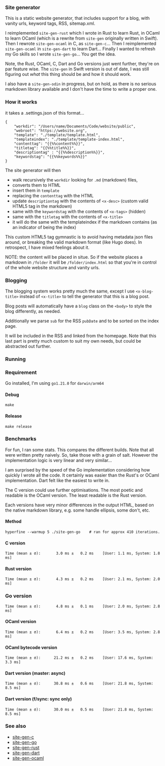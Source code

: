 ### Site generator

This is a static website generator, that includes support for a blog, with vanity urls, keyword tags, RSS, sitemap.xml.

I reimplemented `site-gen-rust` which I wrote in Rust to learn Rust, in OCaml to learn OCaml (which is a rewrite from `site-gen` originally written in Swift). Then I rewrote `site-gen-ocaml` in C, as `site-gen-c`... Then I reimplemented `site-gen-ocaml` in `site-gen-dart` to learn Dart... Finally I wanted to refresh my Go skills so I wrote `site-gen-go`... You get the idea.

Note, the Rust, OCaml, C, Dart and Go versions just went further, they're on par feature wise. The `site-gen` in Swift version is out of date, I was still figuring out _what_ this thing should be and how it should work.

I also have a `site-gen-odin` in progress, but on hold, as there is no serious markdown library available and I don't have the time to write a proper one.

### How it works

it takes a .settings.json of this format...

```
{
    "workdir": "/Users/name/Documents/Code/website/public",
    "webroot": "https://website.org",
    "template": "./template/template.html",
    "templateindex": "./template/template-index.html",
    "contenttag": "{{%%content%%}}",
    "titletag": "{{%%title%%}}",
    "descriptiontag" : "{{%%description%%}}",
    "keywordstag": "{{%%keywords%%}}"
}
```

The site generator will then 

- walk recursively the `workdir` looking for `.md` (markdown) files, 
- converts them to HTML
- insert them in `template`
- replacing the `contenttag` with the HTML
- update `descriptiontag` with the contents of `<x-desc>` (custom valid HTML5 tag in the markdown)
- same with the `keywordstag` with the contents of `<x-tags>` (hidden)
- same with the `titletag` with the contents of `<x-title>`
- it will do the same with the templateindex if the markdown contains <x-index/> (as an indicator of being the index)

This custom HTML5 tag gymnastic is to avoid having metadata json files around, or breaking the valid markdown format (like Hugo does). In retrospect, I have mixed feelings about it.
  
NOTE: the content will be placed in situe. So if the website places a markdown in `/folder` it will be `/folder/index.html` so that you're in control of the whole website structure and vanity urls.
  
### Blogging
  
The blogging system works pretty much the same, except I use `<x-blog-title>` instead of `<x-title>` to tell the generator that this is a blog post. 

Blog posts will automatically have a `blog` class on the `<body>` to style the blog differently, as needed.

Additionally we parse `sub` for the RSS `pubDate` and to be sorted on the index page.

It will be included in the RSS and linked from the homepage. Note that this last part is pretty much custom to suit my own needs, but could be abstracted out further.

### Running

### Requirement

Go installed, I'm using `go1.21.0` for `darwin/arm64`

#### Debug

```
make
```

#### Release 

```
make release
```

### Benchmarks

For fun, I ran some stats. This compares the different builds. Note that all were written pretty naively. So, take those with a grain of salt. However the implementation logic is very linear and very similar...

I am surprised by the speed of the Go implementation considering how quickly I wrote all the code. It certainly was easier than the Rust's or OCaml implementation. Dart felt like the easiest to write in.

The C version could use further optimisations. The most poetic and readable is the OCaml version. The least readable is the Rust version.

Each versions have very minor differences in the output HTML, based on the native markdown library, e.g. some handle ellipsis, some don't, etc.

#### Method

`hyperfine --warmup 5 ./site-gen-go    # ran for approx 410 iterations.`

#### C version

`Time (mean ± σ):       3.0 ms ±   0.2 ms    [User: 1.1 ms, System: 1.8 ms]`

#### Rust version

`Time (mean ± σ):       4.3 ms ±   0.2 ms    [User: 2.1 ms, System: 2.0 ms]`

### Go version

`Time (mean ± σ):       4.8 ms ±   0.1 ms    [User: 2.0 ms, System: 2.8 ms]`

#### OCaml version

`Time (mean ± σ):       6.4 ms ±   0.2 ms    [User: 3.5 ms, System: 2.8 ms]`

#### OCaml bytecode version

`Time (mean ± σ):      21.2 ms ±   0.2 ms    [User: 17.6 ms, System: 3.3 ms]`

#### Dart version (master: async)

`Time (mean ± σ):      30.8 ms ±   0.6 ms    [User: 21.8 ms, System: 8.5 ms]`

#### Dart version (f/sync: sync only)

`Time (mean ± σ):      30.0 ms ±   0.5 ms    [User: 21.8 ms, System: 8.5 ms]`

### See also

* [site-gen-c](https://github.com/keyle/site-gen-c)
* [site-gen-go](https://github.com/keyle/site-gen-go)
* [site-gen-rust](https://github.com/keyle/site-gen-rust)
* [site-gen-dart](https://github.com/keyle/site-gen-dart)
* [site-gen-ocaml](https://github.com/keyle/site-gen-ocaml)
